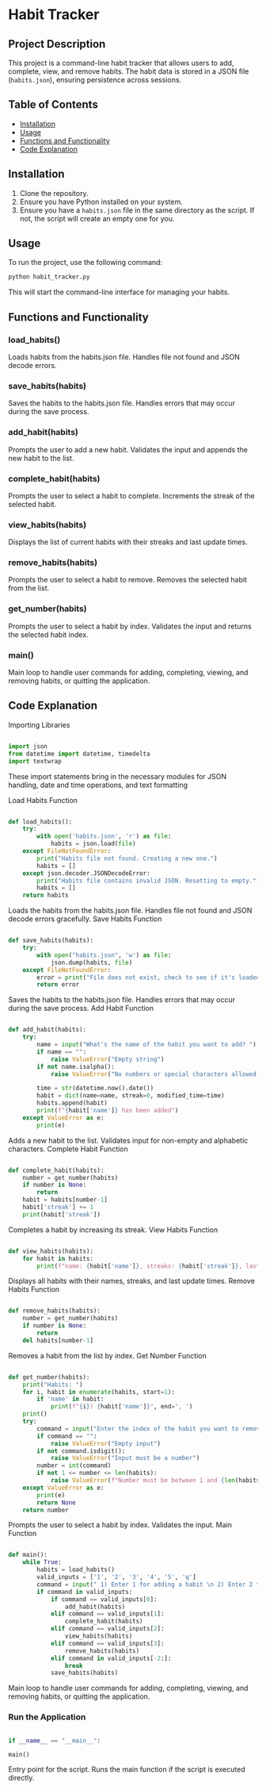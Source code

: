 # Habit Tracker

## Project Description
This project is a command-line habit tracker that allows users to add, complete, view, and remove habits. The habit data is stored in a JSON file (`habits.json`), ensuring persistence across sessions.

## Table of Contents
- [Installation](#installation)
- [Usage](#usage)
- [Functions and Functionality](#functions-and-functionality)
- [Code Explanation](#code-explanation)

## Installation
1. Clone the repository.
2. Ensure you have Python installed on your system.
3. Ensure you have a `habits.json` file in the same directory as the script. If not, the script will create an empty one for you.

## Usage
To run the project, use the following command:
```bash
python habit_tracker.py
```
This will start the command-line interface for managing your habits.

## Functions and Functionality
### load_habits()
Loads habits from the habits.json file.
Handles file not found and JSON decode errors.
### save_habits(habits)
Saves the habits to the habits.json file.
Handles errors that may occur during the save process.
### add_habit(habits)
Prompts the user to add a new habit.
Validates the input and appends the new habit to the list.
### complete_habit(habits)
Prompts the user to select a habit to complete.
Increments the streak of the selected habit.
### view_habits(habits)
Displays the list of current habits with their streaks and last update times.
### remove_habits(habits)
Prompts the user to select a habit to remove.
Removes the selected habit from the list.
### get_number(habits)
Prompts the user to select a habit by index.
Validates the input and returns the selected habit index.
### main()
Main loop to handle user commands for adding, completing, viewing, and removing habits, or quitting the application.

## Code Explanation
Importing Libraries
``` python

import json
from datetime import datetime, timedelta
import textwrap
```
These import statements bring in the necessary modules for JSON handling, date and time operations, and text formatting

Load Habits Function
``` python

def load_habits():
    try:
        with open('habits.json', 'r') as file:
            habits = json.load(file)
    except FileNotFoundError:
        print("Habits file not found. Creating a new one.")
        habits = []
    except json.decoder.JSONDecodeError:
        print("Habits file contains invalid JSON. Resetting to empty.")
        habits = []
    return habits
```
Loads the habits from the habits.json file.
Handles file not found and JSON decode errors gracefully.
Save Habits Function
``` python

def save_habits(habits):
    try:
        with open("habits.json", 'w') as file:
            json.dump(habits, file)
    except FileNotFoundError:
        error = print("File does not exist, check to see if it's loaded")
        return error
```
Saves the habits to the habits.json file.
Handles errors that may occur during the save process.
Add Habit Function
``` python

def add_habit(habits):
    try:
        name = input("What's the name of the habit you want to add? ")
        if name == "":
            raise ValueError("Empty string")
        if not name.isalpha():
            raise ValueError("No numbers or special characters allowed, only letters")

        time = str(datetime.now().date())
        habit = dict(name=name, streak=0, modified_time=time)
        habits.append(habit)
        print(f"{habit['name']} has been added")
    except ValueError as e:
        print(e)
```
Adds a new habit to the list.
Validates input for non-empty and alphabetic characters.
Complete Habit Function
``` python

def complete_habit(habits):
    number = get_number(habits)
    if number is None:
        return
    habit = habits[number-1]
    habit['streak'] += 1
    print(habit['streak'])
```
Completes a habit by increasing its streak.
View Habits Function
``` python

def view_habits(habits):
    for habit in habits:
        print(f"name: {habit['name']}, streaks: {habit['streak']}, last update: {habit['modified_time']}")
```
Displays all habits with their names, streaks, and last update times.
Remove Habits Function
``` python

def remove_habits(habits):
    number = get_number(habits)
    if number is None:
        return
    del habits[number-1]
```
Removes a habit from the list by index.
Get Number Function
``` python

def get_number(habits):
    print("Habits: ")
    for i, habit in enumerate(habits, start=1):
        if 'name' in habit:
            print(f"{i}) {habit['name']}", end=', ')
    print()
    try:
        command = input("Enter the index of the habit you want to remove: ")
        if command == "":
            raise ValueError("Empty input")
        if not command.isdigit():
            raise ValueError("Input must be a number")
        number = int(command)
        if not 1 <= number <= len(habits):
            raise ValueError(f"Number must be between 1 and {len(habits)}")
    except ValueError as e:
        print(e)
        return None
    return number
```
Prompts the user to select a habit by index.
Validates the input.
Main Function
``` python

def main():
    while True:
        habits = load_habits()
        valid_inputs = ['1', '2', '3', '4', '5', 'q']
        command = input(" 1) Enter 1 for adding a habit \n 2) Enter 2 to add to your habit streak \n 3) Enter 3 to view current Habits \n 4) Enter 4 to remove a habit from the list \n 5) Enter 5 or q for quitting \n")
        if command in valid_inputs:
            if command == valid_inputs[0]:
                add_habit(habits)
            elif command == valid_inputs[1]:
                complete_habit(habits)
            elif command == valid_inputs[2]:
                view_habits(habits)
            elif command == valid_inputs[3]:
                remove_habits(habits)
            elif command in valid_inputs[-2:]:
                break
            save_habits(habits)
```
Main loop to handle user commands for adding, completing, viewing, and removing habits, or quitting the application.
### Run the Application
``` python

if __name__ == "__main__":
```
    main()
Entry point for the script. Runs the main function if the script is executed directly.
